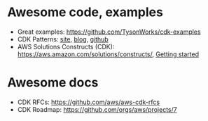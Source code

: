 # Awesome code, examples
* Great examples: https://github.com/TysonWorks/cdk-examples
* CDK Patterns: [site](https://cdkpatterns.com/index.html), [blog](https://dev.to/nideveloper/cdk-patterns-at-20-let-s-walk-through-all-20-serverless-patterns-for-aws-d1n), [github](https://github.com/cdk-patterns)
* AWS Solutions Constructs (CDK): https://aws.amazon.com/solutions/constructs/, [Getting started](https://docs.aws.amazon.com/solutions/latest/constructs/getting-started-with-aws-solutions-constructs.html)

# Awesome docs
* CDK RFCs: https://github.com/aws/aws-cdk-rfcs
* CDK Roadmap: https://github.com/orgs/aws/projects/7
